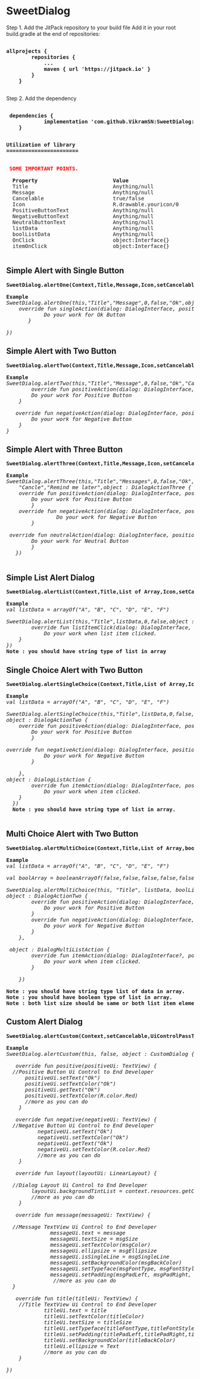 # SweetDialog

Step 1. Add the JitPack repository to your build file
Add it in your root build.gradle at the end of repositories:
<pre><b>
allprojects {
		repositories {
			...
			maven { url 'https://jitpack.io' }
		}
	}
 </b></pre>
  
 Step 2. Add the dependency
 <pre><b>
 dependencies {
	        implementation 'com.github.VikramSN:SweetDialog:0.1.0'
	}
</b>
</pre>
<pre>
<b>Utilization of library
=======================
</b>
 
 <b style='color:red'>SOME IMPORTANT POINTS.</b>
 
  <b>Property                        Value                                 Type</b>
  Title                           Anything/null                         String
  Message                         Anything/null                         String
  Cancelable                      true/false                            Boolean
  Icon                            R.drawable.youricon/0                 Drawable
  PositiveButtonText              Anything/null                         String
  NegativeButtonText              Anything/null                         String
  NeutralButtonText               Anything/null                         String
  listData                        Anything/null                         Array<String>
  boolListData                    Anything/null                         Array<Boolean>
  OnClick                         object:Interface{}                    Interface
  itemOnClick                     object:Interface{}                    Interface
  
</pre>
<b>Simple Alert with Single Button</b>
-------------------------------
<pre>
<b>SweetDialog.alertOne(Context,Title,Message,Icon,setCancelable,ButtonText,OnClick)</b>

<b>Example</b>
<i>SweetDialog.alertOne(this,"Title","Message",0,false,"Ok",object:DialogAction{
  	override fun singleAction(dialog: DialogInterface, position: Int) {
          	Do your work for Ok Button
       }

})</i>
</pre>

<b>Simple Alert with Two Button</b>
----------------------------
<pre>
<b>SweetDialog.alertTwo(Context,Title,Message,Icon,setCancelable,PositiveButtonText,NegativeButtonText,OnClick)</b>

<b>Example</b>
<i>SweetDialog.alertTwo(this,"Title","Message",0,false,"Ok","Cancel",object : DialogActionTwo {
    	override fun positiveAction(dialog: DialogInterface, position: Int) {
		Do your work for Positive Button
    }

   override fun negativeAction(dialog: DialogInterface, position: Int) {
       	Do your work for Negative Button
    }
}</i>
</pre>

<b>Simple Alert with Three Button</b>
--------------------------------------
<pre>
<b>SweetDialog.alertThree(Context,Title,Message,Icon,setCancelable,PositiveButtonText,NegativeButtonText,NeutralButtonText,OnClick)</b>

<b>Example</b>
<i>SweetDialog.alertThree(this,"Title","Messages",0,false,"Ok",
    "Cancle","Remind me later",object : DialogActionThree {
	override fun positiveAction(dialog: DialogInterface, position: Int) {
		Do your work for Positive Button
        }
	override fun negativeAction(dialog: DialogInterface, position: Int) {
            	Do your work for Negative Button
        }

 override fun neutralAction(dialog: DialogInterface, position: Int) {
		Do your work for Neutral Button		
        }
   })</i>
    </pre>

<b>Simple List Alert Dialog</b>
------------------------
<pre>
<b>SweetDialog.alertList(Context,Title,List of Array,Icon,setCancelable,listOnClick)</b>

<b>Example</b>
<i>val listData = arrayOf("A", "B", "C", "D", "E", "F")

SweetDialog.alertList(this,"Title",listData,0,false,object : DialogListAction {
    	override fun listItemClick(dialog: DialogInterface, position: Int) {
        	Do your work when list item clicked.
    }
})</i>
<b>Note : you should have string type of list in array</b>
</pre>


<b>Single Choice Alert with Two Button</b>
-----------------------------------
<pre>
<b>SweetDialog.alertSingleChoice(Context,Title,List of Array,Icon,setCancelable,PositiveButtonText,NegativeButtonText,OnClick,listOnClick)</b>

<b>Example</b>
<i>val listData = arrayOf("A", "B", "C", "D", "E", "F")

SweetDialog.alertSingleChoice(this,"Title",listData,0,false,"Ok","Cancel",
object : DialogActionTwo {
  	override fun positiveAction(dialog: DialogInterface, position: Int){
		Do your work for Positive Button
        }

override fun negativeAction(dialog: DialogInterface, position: Int) {
            Do your work for Negative Button
        }

    },
object : DialogListAction {
        override fun itemAction(dialog: DialogInterface, position: Int) {
            Do your work when item clicked.
    }
  })</i>
  <b>Note : you should have string type of list in array.</b>
  </pre>


<b>Multi Choice Alert with Two Button</b>
----------------------------------
<pre>
<b>SweetDialog.alertMultiChoice(Context,Title,List of Array,boolean list of Array,Icon,setCancelable,PositiveButtonText,NegativeButtonText,OnClick,listOnClick)</b>

<b>Example</b>
<i>val listData = arrayOf("A", "B", "C", "D", "E", "F")

val boolArray = booleanArrayOf(false,false,false,false,false,false)

SweetDialog.alertMultiChoice(this, "Title", listData, boolListData, 0, false, "Ok", "Cancel",
object : DialogActionTwo {
        override fun positiveAction(dialog: DialogInterface, position: Int){
            Do your work for Positive Button
        }
        override fun negativeAction(dialog: DialogInterface, position: Int){
            Do your work for Negative Button
        }
    },

 object : DialogMultiListAction {
        override fun itemAction(dialog: DialogInterface?, position: Int, checked: Boolean) {
            Do your work when item clicked.
        }

    })
</i>
<b>Note : you should have string type list of data in array.</b>
<b>Note : you should have boolean type of list in array.</b>
<b>Note : both list size should be same or both list item element should equal.</b>
</pre>

<b>Custom Alert Dialog</b>
-------------------
<pre>
<b>SweetDialog.alertCustom(Context,setCancelable,UiControlPassToEndDeveloper)</b>

<b>Example</b>
<i>SweetDialog.alertCustom(this, false, object : CustomDialog {

   override fun positive(positiveUi: TextView) {
  //Positive Button Ui Control to End Developer
      positiveUi.setText("Ok")
      positiveUi.setTextColor("Ok")
      positiveUi.getText("Ok")
      positiveUi.setTextColor(R.color.Red)
      //more as you can do
    }

   override fun negative(negativeUi: TextView) {
  //Negative Button Ui Control to End Developer
          negativeUi.setText("Ok")
          negativeUi.setTextColor("Ok")
          negativeUi.getText("Ok")
          negativeUi.setTextColor(R.color.Red)
          //more as you can do
    }

   override fun layout(layoutUi: LinearLayout) {
	
  //Dialog Layout Ui Control to End Developer
        layoutUi.backgroundTintList = context.resources.getColorStateList(R.color.TransparentBlack)
        //more as you can do
    }

   override fun message(messageUi: TextView) {
	
  //Message TextView Ui Control to End Developer
              messageUi.text = message
              messageUi.textSize = msgSize
              messageUi.setTextColor(msgColor)
              messageUi.ellipsize = msgEllipsize
              messageUi.isSingleLine = msgSingleLine
              messageUi.setBackgroundColor(msgBackColor)
              messageUi.setTypeface(msgFontType, msgFontStyle)
              messageUi.setPadding(msgPadLeft, msgPadRight, msgPadTop, msgPadBottom)
               //more as you can do
  }

   override fun title(titleUi: TextView) {
	//Title TextView Ui Control to End Developer
            titleUi.text = title
            titleUi.setTextColor(titleColor)
            titleUi.textSize = titleSize
            titleUi.setTypeface(titleFontType,titleFontStyle)
            titleUi.setPadding(titlePadLeft,titlePadRight,titlePadTop,titlePadBottom)
            titleUi.setBackgroundColor(titleBackColor)
            titleUi.ellipsize = Text
            //more as you can do
    }

})</i>
</pre>

